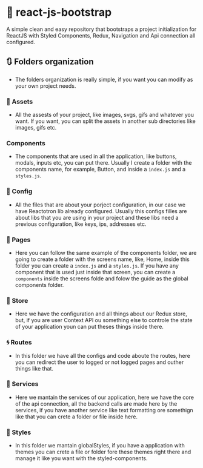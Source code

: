 # :dart: react-js-bootstrap
A simple clean and easy repository that bootstraps a project initialization for ReactJS with Styled Components, Redux, Navigation and Api connection all configured.

## :arrows_clockwise:	Folders organization
- The folders organization is really simple, if you want you can modify as your own project needs.

### :floppy_disk: Assets
- All the assests of your project, like images, svgs, gifs and whatever you want. If you want, you can split the assets in another sub directories like images, gifs etc.

### Components
- The components that are used in all the application, like buttons, modals, inputs etc, you can put there. Usually I create a folder with the components name, for example, Button, and inside a `index.js` and a `styles.js`.

### :wrench: Config
- All the files that are about your porject configuration, in our case we have Reactotron lib already configured. Usually this configs filles are about libs that you are using in your project and these libs need a previous configuration, like keys, ips, addresses etc.

### :page_facing_up: Pages
- Here you can follow the same example of the components folder, we are going to create a folder with the screens name, like, Home, inside this folder you can create a `index.js` and a `styles.js`. If you have any component that is used just inside that screen, you can create a `components` inside the screens folde and folow the guide as the global components folder.

### :department_store: Store
- Here we have the configuration and all things about our Redux store, but, if you are user Context API ou something else to controle the state of your application youn can put theses things inside there.

### :cyclone: Routes
- In this folder we have all the configs and code aboute the routes, here you can redirect the user to logged or not logged pages and outher things like that.

### :construction_worker: Services
- Here we mantain the services of our application, here we have the core of the api connection, all the backend calls are made here by the services, if you have another service like text formatting ore somethign like that you can crete a folder or file inside here.

### :nail_care: Styles
- In this folder we mantain globalStyles, if you have a application with themes you can crete a file or folder fore these themes right there and manage it like you want with the styled-components.
